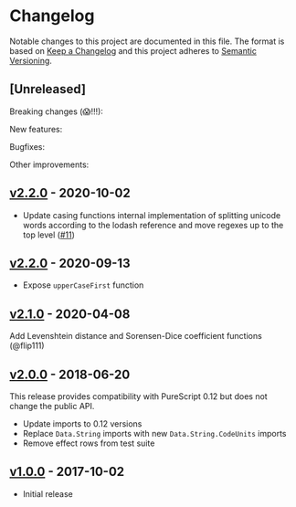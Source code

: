 # Changelog

Notable changes to this project are documented in this file. The format is based on [Keep a Changelog](https://keepachangelog.com/en/1.0.0/) and this project adheres to [Semantic Versioning](https://semver.org/spec/v2.0.0.html).

## [Unreleased]

Breaking changes (😱!!!):

New features:

Bugfixes:

Other improvements:

## [v2.2.0](https://github.com/purescript-contrib/purescript-strings-extra/releases/tag/v2.2.1) - 2020-10-02

* Update casing functions internal implementation of splitting unicode words according to the lodash reference and move regexes up to the top level ([#11](https://github.com/purescript-contrib/purescript-strings-extra/pull/11))

## [v2.2.0](https://github.com/purescript-contrib/purescript-strings-extra/releases/tag/v2.2.0) - 2020-09-13

* Expose `upperCaseFirst` function

## [v2.1.0](https://github.com/purescript-contrib/purescript-strings-extra/releases/tag/v2.1.0) - 2020-04-08

Add Levenshtein distance and Sorensen-Dice coefficient functions (@flip111)

## [v2.0.0](https://github.com/purescript-contrib/purescript-strings-extra/releases/tag/v2.0.0) - 2018-06-20

This release provides compatibility with PureScript 0.12 but does not change the public API.

- Update imports to 0.12 versions
- Replace `Data.String` imports with new `Data.String.CodeUnits` imports
- Remove effect rows from test suite

## [v1.0.0](https://github.com/purescript-contrib/purescript-strings-extra/releases/tag/v1.0.0) - 2017-10-02

- Initial release
